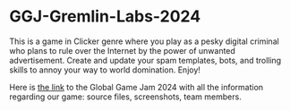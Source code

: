 # GGJ-Gremlin-Labs-2024

This is a game in Clicker genre where you play as a pesky digital criminal who plans to rule over the Internet by the power of unwanted advertisement. Create and update your spam templates, bots, and trolling skills to annoy your way to world domination. Enjoy!

Here is [the link](https://globalgamejam.org/games/2024/inbox-invaders-7) to the Global Game Jam 2024 with all the information regarding our game: source files, screenshots, team members.